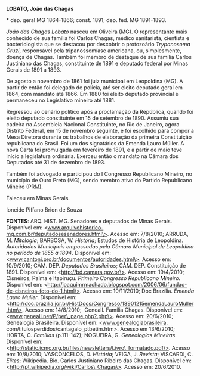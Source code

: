 **LOBATO, João das Chagas**

\* dep. geral MG 1864-1866; const. 1891; dep. fed. MG 1891-1893.

*João das Chagas Lobato* nasceu em Oliveira (MG). O representante mais
conhecido de sua família foi Carlos Chagas, médico sanitarista,
cientista e bacteriologista que se destacou por descobrir o protozoário
*Trypanosoma Cruzi*, responsável pela tripanossomíase americana, ou,
simplesmente, doença de Chagas. Também foi membro de destaque de sua
família Carlos Justiniano das Chagas, constituinte de 1891 e deputado
federal por Minas Gerais de 1891 a 1893.

De agosto a novembro de 1861 foi juiz municipal em Leopoldina (MG). A
partir de então foi delegado de polícia, até ser eleito deputado geral
em 1864, com mandato até 1866. Em 1880 foi eleito deputado provincial e
permaneceu no Legislativo mineiro até 1881.

Regressou ao cenário político após a proclamação da República, quando
foi eleito deputado constituinte em 15 de setembro de 1890. Assumiu sua
cadeira na Assembleia Nacional Constituinte, no Rio de Janeiro, agora
Distrito Federal, em 15 de novembro seguinte, e foi escolhido para
compor a Mesa Diretora durante os trabalhos de elaboração da primeira
Constituição republicana do Brasil. Foi um dos signatários da Emenda
Lauro Müller. A nova Carta foi promulgada em fevereiro de 1891, e a
partir de maio teve início a legislatura ordinária. Exerceu então o
mandato na Câmara dos Deputados até 31 de dezembro de 1893.

Também foi advogado e participou do I Congresso Republicano Mineiro, no
município de Ouro Preto (MG), sendo membro ativo do Partido Republicano
Mineiro (PRM).

Faleceu em Minas Gerais.

Ioneide Piffano Brion de Souza

**FONTES**: ARQ. HIST. MG. Senadores e deputados de Minas Gerais.
Disponível em:
\<www.arquivohistorico-mg.com.br/deputadosesenadores.html\>. Acesso em:
7/8/2010; ARRUDA, M. *Mitologia*; BARBOSA, W. *História*; Estudos de
História de Leopoldina. *Autoridades Municipais empossadas pela Câmara
Municipal de Leopoldina no período de 1855 a 1894*. Disponível em:
\<www.cantoni.pro.br/documentos/autoridades.html\>. Acesso em:
10/9/2010; CÂM. DEP. *Deputados Brasileiros*; CÂM. DEP. Constituição de
1891. Disponível em: \<http://bd.camara.gov.br\>. Acesso em: 19/4/2010;
Cisneiros, Palma e Itapiruçu. *Primeiro Congresso Republicano Mineiro*.
Disponível em:
\<http://joaquimrmachado.blogspot.com/2006/06/fundao-de-cisneiros-foto-do-1.html\>.
Acesso em: 10/11/2010; Doc Brazília. *Emenda Lauro Muller*. Disponível
em:
\<http://doc.brazilia.jor.br/HistDocs/Congresso/18901215emendaLauroMuller.htm\>.
Acesso em: 14/8/2010;  Geneall. Família Chagas. Disponível em:
\<www.geneall.net/P/per\_page.php?.php\>. Acesso em: 20/6/2010;
Genealogia Brasileira. Disponível em: \<www.genealogiabrasileira.
com/titulosperdidos/cantagalo\_ptbetim.htm\>. Acesso em 13/6/2010;
HORTA, C. *Famílias* (p.111-142); NOGUEIRA, G. *Genealogias Mineiras*.
Disponível em:
\<http://static.icmc.org.br/files/newsletters/Livro\_formatado.pdf\>.
Acesso em: 10/8/2010; VASCONCELOS, D. *História*; VEIGA, J. *Revista*;
VISCARDI, C. *Elites*; Wikipédia. Bio. Carlos Justiniano Ribeiro das
Chagas. Disponível em: \<http://pt.wikipedia.org/wiki/Carlos\_Chagas\>.
Acesso em: 20/6/2010.
